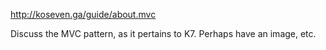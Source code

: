 <http://koseven.ga/guide/about.mvc>

Discuss the MVC pattern, as it pertains to K7.  Perhaps have an image, etc.
